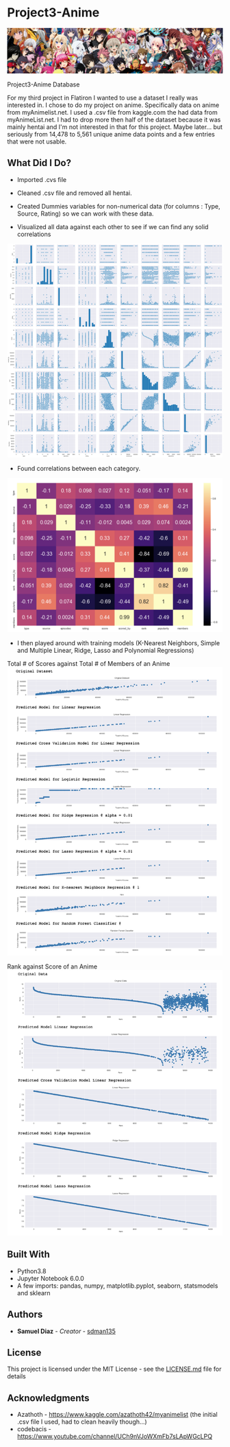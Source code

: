 # Project3-Anime
![](images/dataset-cover.png)

Project3-Anime Database

For my third project in Flatiron I wanted to use a dataset I really was interested in. I chose to do my project on anime. Specifically  data on anime from myAnimelist.net. I used a .csv file from kaggle.com the had data from myAnimeList.net. I had to drop more then half of the dataset because it was mainly hentai and I'm not interested in that for this project. Maybe later... but seriously from 14,478 to 5,561 unique anime data points and a few entries that were not usable.

## What Did I Do?

* Imported .cvs file

* Cleaned .csv file and removed all hentai.

* Created Dummies variables for non-numerical data (for columns : Type, Source, Rating) so we can work with these data.

* Visualized all data against each other to see if we can find any solid correlations

![](images/pairplotAnime.csv.jpg)

* Found correlations between each category.

![](images/Corr.heatmap.png)

* I then played around with training models (K-Nearest Neighbors, Simple and Multiple Linear, Ridge, Lasso and Polynomial Regressions)

Total # of Scores against Total # of Members of an Anime
![](images/membersvscored_by_reg.png)

Rank against Score of an Anime
![](images/rankvscore_reg.png)


## Built With

* Python3.8
* Jupyter Notebook 6.0.0
* A few imports: pandas, numpy, matplotlib.pyplot, seaborn, statsmodels and sklearn


## Authors

* **Samuel Diaz** - *Creator* - [sdman135](https://github.com/sdman135/)

## License

This project is licensed under the MIT License - see the [LICENSE.md](LICENSE.md) file for details

## Acknowledgments

* Azathoth - https://www.kaggle.com/azathoth42/myanimelist (the initial .csv file I used, had to clean heavily though...)
* codebacis - https://www.youtube.com/channel/UCh9nVJoWXmFb7sLApWGcLPQ
